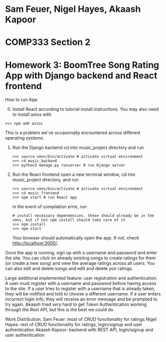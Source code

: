 # Sam Feuer, Nigel Hayes, Akaash Kapoor
# COMP333 Section 2
# Homework 3: BoomTree Song Rating App with Django backend and React frontend

How to run App:

0. Install React according to tutorial install instructions. 
You may also need to install axios with
```shell
>>> npm add axios
```
This is a problem we've occasionally encountered across different operating systems.

1. Run the Django backend 
    cd into music_project directory and run
    ```shell
    >>> source venv/bin/activate # activate virtual environment
    >>> cd music_backend
    >>> python3 manage.py runserver # run Django server
    ```

2. Run the React frontend 
    open a new terminal window, cd into music_project directory, and run
    ```shell
    >>> source venv/bin/activate # activate virtual environment
    >>> cd music_frontend
    >>> npm start # run React app
    ```

    in the event of compilation error, run 
    ```shell
    # install necessary dependencies. these should already be in the venv, but if not npm install should take care of it
    >>> npm install 
    >>> npm start
    ```
    Your browser should automatically open the app. If not, check <http://localhost:3000/>.

Once the app is running, sign up with a username and password and enter the site. You can click on already existing songs to create ratings for them (or create a new song) and view the average ratings across all users. You can also edit and delete songs and edit and delete yoir ratings.

Large additional implemented feature: user registration and authentication. A user must register with a username and password before having access to the site. If a user tries to register with a username that is already taken, they will be notified and told to choose a different username. If a user enters incorrect login info, they will receive an error message and be prompted to try again. Akaash tried *very* hard to get Token Authentication working through the Rest API, but this is the best we could do. 

Work Distribution:
Sam Feuer: most of CRUD functionality for ratings
Nigel Hayes: rest of CRUD functionality for ratings, login/signup and user authentication
Akaash Kapoor: backend with REST API, login/signup and user authentication
